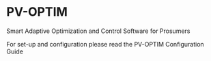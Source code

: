 # PV-OPTIM
Smart Adaptive Optimization and Control Software for Prosumers

For set-up and configuration please read the PV-OPTIM Configuration Guide
